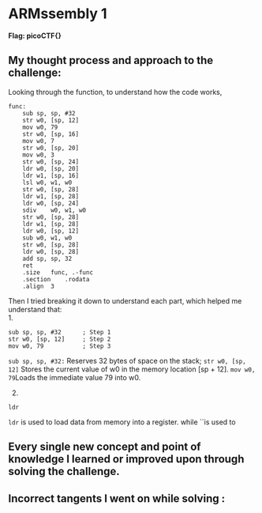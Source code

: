 # ARMssembly 1
**Flag: picoCTF{}**
## My thought process and approach to the challenge:
Looking through the function, to understand how the code works,

```
func:
	sub	sp, sp, #32
	str	w0, [sp, 12]
	mov	w0, 79
	str	w0, [sp, 16]
	mov	w0, 7
	str	w0, [sp, 20]
	mov	w0, 3
	str	w0, [sp, 24]
	ldr	w0, [sp, 20]
	ldr	w1, [sp, 16]
	lsl	w0, w1, w0
	str	w0, [sp, 28]
	ldr	w1, [sp, 28]
	ldr	w0, [sp, 24]
	sdiv	w0, w1, w0
	str	w0, [sp, 28]
	ldr	w1, [sp, 28]
	ldr	w0, [sp, 12]
	sub	w0, w1, w0
	str	w0, [sp, 28]
	ldr	w0, [sp, 28]
	add	sp, sp, 32
	ret
	.size	func, .-func
	.section	.rodata
	.align	3

```



Then I tried breaking it down to understand each part, which helped me understand that:   
1.
```
sub sp, sp, #32      ; Step 1
str w0, [sp, 12]     ; Step 2
mov w0, 79           ; Step 3

```

`sub sp, sp, #32:` Reserves 32 bytes of space on the stack;
`str w0, [sp, 12]` Stores the current value of w0 in the memory location [sp + 12].
`mov w0, 79`Loads the immediate value 79 into w0.

2.
```
ldr
```
`ldr` is used to load data from memory into a register. while ``is used to
## Every single new concept and point of knowledge I learned or improved upon through solving the challenge.



##  Incorrect tangents I went on while solving :

